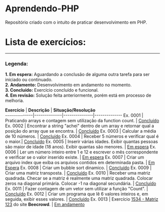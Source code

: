# Aprendendo-PHP
Repositório criado com o intuito de praticar desenvolvimento em PHP.

# Lista de exercícios:

***
### Legenda:
**1. Em espera:** Aguardando a conclusão de alguma outra tarefa para ser iniciado ou continuado.
<br>
**2. Andamento:** Desenvolvimento em andamento no momento.
<br>
**3. Concluído:** Exercício concluído e funcional.
<br>
**4. Em revisão:** Solução feita anteriormente, porém está em processo de melhoria.
<br>

**Exercício**     | **Descrição**     | **Situação/Resolução**     
--------------|--------------|---------------|--------------
Ex. 0001 | Praticando arrays e contagem sem utilização da function count. | [Concluído](https://github.com/damiaojr91/Aprendendo-PHP/blob/main/exercicios/exercicio_01.php)
Ex. 0002 | Encontrar a string "achei" dentro de um array e retornar qual a posição do array que se encontra. | [Concluído](https://github.com/damiaojr91/Aprendendo-PHP/blob/main/exercicios/exercicio_02.php)
Ex. 0003 | Calcular a média de 10 números. | [Concluído](https://github.com/damiaojr91/Aprendendo-PHP/blob/main/exercicios/exercicio_03.php)
Ex. 0004 | Receber 5 números e verificar qual é o maior.| [Concluído](https://github.com/damiaojr91/Aprendendo-PHP/blob/main/exercicios/exercicio_04.php)
Ex. 0005 | Inserir várias idades. Exibir quantas pessoas são maior de idade (18 anos). Exibir quantas são menores. | [Em espera](https://github.com/damiaojr91/Aprendendo-PHP/blob/main/exercicios/exercicio_05.php)
Ex. 0006 | Ler um número inteiro entre 1 e 12 e escrever o mês correspondente e verificar se o valor inserido existe. | [Em espera](https://github.com/damiaojr91/Aprendendo-PHP/blob/main/exercicios/exercicio_06.php)
Ex. 0007 | Criar um arquivo index que exiba os arquivos contidos em determinada pasta. | [Em Espera](https://github.com/damiaojr91/Aprendendo-PHP/blob/main/exercicios/exercicio_07.php)
Ex. 0008 | Criar um bubble sort dinamico. | [Concluído](https://github.com/damiaojr91/Aprendendo-PHP/blob/main/exercicios/exercicio_08.php)
Ex. 0009 | Criar uma matriz transposta. | [Concluído](https://github.com/damiaojr91/Aprendendo-PHP/blob/main/exercicios/exercicio_09.php)
Ex. 0010 | Receber uma matriz quadrada. Checar se a matriz é realmente uma matriz quadrada. Colocar zeros na diagonal primária. Colocar -1 na diagonal secundária. | [Concluído](https://github.com/damiaojr91/Aprendendo-PHP/blob/main/exercicios/exercicio_10.php)
Ex. 0011 | Fazer contagem de um vetor sem utilizar a função "Count". | [Concluído](https://github.com/damiaojr91/Aprendendo-PHP/blob/main/exercicios/exercicio_11.php)
Ex. 0012 | Criar um programa que lê 6 valores inteiros e, em seguida, exibir esses valores. | [Concluído](https://github.com/damiaojr91/Aprendendo-PHP/blob/main/exercicios/exercicio_12.php)
Ex. 0013 | Exercício  [1534 - Matriz 123](https://www.beecrowd.com.br/judge/pt/problems/view/1534) do site **Beecrowd**. | [Em andamento](https://github.com/damiaojr91/Aprendendo-PHP/blob/main/exercicios/exercicio_13.php)